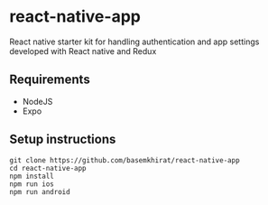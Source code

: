 # react-native-app
React native starter kit for handling authentication and app settings developed with React native and Redux

## Requirements

- NodeJS
- Expo

## Setup instructions

```
git clone https://github.com/basemkhirat/react-native-app
cd react-native-app
npm install
npm run ios
npm run android
```
